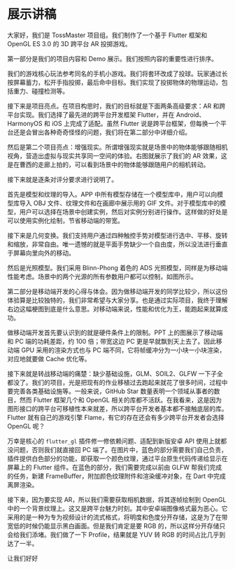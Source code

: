 # 展示讲稿

大家好，我们是 TossMaster 项目组。我们制作了一个基于 Flutter 框架和 OpenGL ES 3.0 的 3D 跨平台 AR 投掷游戏。

第一部分是我们的项目内容和 Demo 展示。我们按照内容的重要性进行排序。

我们的游戏核心玩法参考同名的手机小游戏。我们将套环改成了投球。玩家通过长按屏幕蓄力，松开手指投掷，最后命中目标。我们实现了投掷物体的物理运动，包括重力、碰撞检测等。

接下来是项目亮点。在项目构思时，我们的目标就是下面两条高级要求：AR 和跨平台实现。我们选择了最先进的跨平台开发框架 Flutter，并在 Android、HarmonyOS 和 iOS 上完成了适配。虽然 Flutter 说是跨平台框架，但每换一个平台还是会冒出各种奇奇怪怪的问题，我们将在第二部分中详细介绍。

然后是第二个项目亮点：增强现实。所谓增强现实就是场景中的物体能够跟随相机视角，营造出虚拟与现实共享同一空间的体验。右图就展示了我们的 AR 效果，这是在曹西的走廊上拍的，可以看到场景中的物体能够跟随用户的相机转动。

接下来就是逐条对评分要求进行说明了。

首先是模型和纹理的导入。APP 中所有模型存储在一个模型库中，用户可以向模型库导入 OBJ 文件、纹理文件和在画廊中展示用的 GIF 文件。对于模型库中的模型，用户可以选择在场景中创建实例，然后对实例分别进行操作。这样做的好处是可以使用实例化绘制，节省移动端的带宽。

接下来是几何变换。我们支持用户通过四种触控手势对模型进行选中、平移、旋转和缩放，非常自由。唯一遗憾的就是平面手势缺少一个自由度，所以没法进行垂直于屏幕向里向外的移动。

然后是光照模型。我们采用 Blinn-Phong 着色的 ADS 光照模型，同样是为移动端性能考虑。场景中的两个光源的所有参数用户都可以控制，如图所示。

第二部分是移动端开发的心得与体会。因为做移动端开发的同学比较少，所以这份体验算是比较独特的，我们非常希望与大家分享。也是通过实际项目，我终于理解右边这幅梗图到底是什么意思。对移动端来说，性能和优化为王，能跑起来就算成功。

做移动端开发首先要认识到的就是硬件条件上的限制。PPT 上的图展示了移动端和 PC 端的功耗差距，约 100 倍；带宽这边 PC 更是早就飘到天上去了。因此移动端 GPU 采用的渲染方式也与 PC 端不同，它将帧缓冲分为一小块一小块渲染，对应地就要做 Cache 优化等。

接下来就是转战移动端的痛楚：缺少基础设施，GLM、SOIL2、GLFW 一下子全都没了。我们的项目，光是把现有的作业移植过去跑起来就花了很多时间，过程中要完善各类基础设施等。一般来说，GitHub Star 数量表明一个领域从事者的数目，然而 Flutter 框架几个和 OpenGL 相关的库都不活跃。在我看来，这是因为图形接口的跨平台可移植性本来就差，所以跨平台开发者基本都不接触底层的库。Flutter 就有自己的游戏引擎 Flame，有它的存在还会有多少跨平台开发者会选择 OpenGL 呢？

万幸是核心的 `flutter_gl` 插件修一修依赖问题、适配到新版安卓 API 使用上就都没问题，否则我们就直接回 PC 端了。在图片中，蓝色的部分需要我们自己负责，插件提供白色部分的功能，即获取一个颜色纹理，通过平台原生代码传递给显示在屏幕上的 Flutter 组件。在蓝色的部分，我们需要完成以前由 GLFW 帮我们完成的任务，新建 FrameBuffer，附加颜色纹理附件和渲染缓冲对象，在 Dart 中完成离屏渲染。

接下来，因为要实现 AR，所以我们需要获取相机数据，将其逐帧绘制到 OpenGL 中的一个背景纹理上。这又是跨平台魅力时刻。其中安卓端图像格式最为恶心。它采用的是一种为专为视频设计的流式格式，将明度和色度分开存储，这是为了在带宽低的时候仍能显示黑白画面。但是我们肯定是要 RGB 的，所以这样分开存储只会给我们添堵。我们做了一下 Profile，结果就是 YUV 转 RGB 的时间占比几乎到达了一半。

让我们好好
